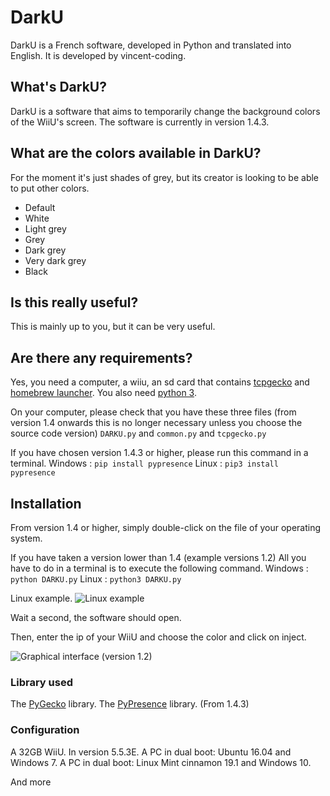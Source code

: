 # DarkU
DarkU is a French software, developed in Python and translated into English.
It is developed by vincent-coding.

## What's DarkU?
DarkU is a software that aims to temporarily change the background colors of the WiiU's screen. The software is currently in version 1.4.3.

## What are the colors available in DarkU?
For the moment it's just shades of grey, but its creator is looking to be able to put other colors.
 - Default
 - White
 - Light grey
 - Grey
 - Dark grey
 - Very dark grey
 - Black

## Is this really useful?
This is mainly up to you, but it can be very useful.

## Are there any requirements?
Yes, you need a computer, a wiiu, an sd card that contains [tcpgecko](https://www.wiiubru.com/appstore/#/app/TCPgecko) and [homebrew launcher](https://www.wiiubru.com/appstore/#/app/homebrew_launcher).
You also need [python 3](https://www.python.org/).

On your computer, please check that you have these three files (from version 1.4 onwards this is no longer necessary unless you choose the source code version)
`DARKU.py` and `common.py` and `tcpgecko.py`

If you have chosen version 1.4.3 or higher, please run this command in a terminal.
Windows : `pip install pypresence`
Linux        : `pip3 install pypresence`

## Installation

From version 1.4 or higher, simply double-click on the file of your operating system.

If you have taken a version lower than 1.4 (example versions 1.2) All you have to do in a terminal is to execute the following command.
Windows : `python DARKU.py`
Linux : `python3 DARKU.py`

Linux example.
![Linux example](https://camo.githubusercontent.com/855d6bf41e69d94c2ddef7f15ba911512cddf098/687474703a2f2f696d6167652e6e6f656c736861636b2e636f6d2f66696368696572732f323031392f31342f342f313535343339323232302d6461726b752d30303030302e706e67)

Wait a second, the software should open.

Then, enter the ip of your WiiU and choose the color and click on inject.

![Graphical interface (version 1.2)](https://camo.githubusercontent.com/04629c975ba60badbe736da1292637164d150716/687474703a2f2f696d6167652e6e6f656c736861636b2e636f6d2f66696368696572732f323031392f31342f342f313535343339323337352d6461726b752d30303030312e706e67)

### Library used
The [PyGecko](https://github.com/wiiudev/pyGecko) library.
The [PyPresence](https://pypi.org/project/pypresence/) library. (From 1.4.3)

### Configuration
A 32GB WiiU. In version 5.5.3E.
A PC in dual boot: Ubuntu 16.04 and Windows 7.
A PC in dual boot: Linux Mint cinnamon 19.1 and Windows 10.

And more
